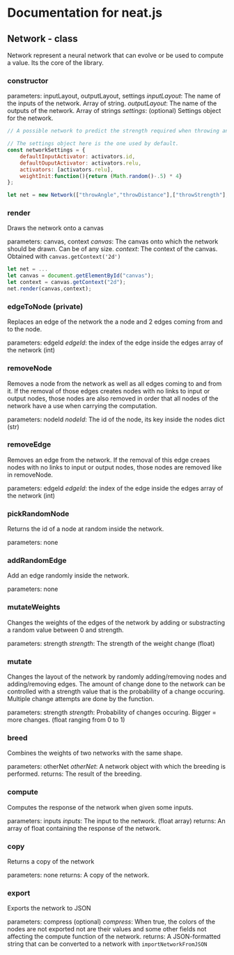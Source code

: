 # Documentation for neat.js

## Network - class

Network represent a neural network that can evolve or be used to compute a value. Its the core of the library.

### constructor

parameters: inputLayout, outputLayout, settings
*inputLayout*: The name of the inputs of the network. Array of string.
*outputLayout*: The name of the outputs of the network. Array of strings
*settings*: (optional) Settings object for the network.

```js
// A possible network to predict the strength required when throwing an object to reach a specific distance.

// The settings object here is the one used by default.
const networkSettings = {
    defaultInputActivator: activators.id,
    defaultOuputActivator: activators.relu,
    activators: [activators.relu],
    weightInit:function(){return (Math.random()-.5) * 4}
};

let net = new Network(["throwAngle","throwDistance"],["throwStrength"],networkSettings);
```

### render
Draws the network onto a canvas

parameters: canvas, context
*canvas*: The canvas onto which the network should be drawn. Can be of any size.
*context*: The context of the canvas. Obtained with `canvas.getContext('2d')`

```js
let net = ...
let canvas = document.getElementById("canvas");
let context = canvas.getContext("2d");
net.render(canvas,context);
```

### edgeToNode  (private)
Replaces an edge of the network the a node and 2 edges coming from and to the node.

parameters: edgeId
*edgeId*: the index of the edge inside the edges array of the network (int)

### removeNode
Removes a node from the network as well as all edges coming to and from it. If the removal of those edges creates nodes with no links to input or output nodes, those nodes are also removed in order that all nodes of the network have a use when carrying the computation.

parameters: nodeId
*nodeId*: The id of the node, its key inside the nodes dict (str)

### removeEdge
Removes an edge from the network. If the removal of this edge creaes nodes with no links to input or output nodes, those nodes are removed like in removeNode.

parameters: edgeId
*edgeId*: the index of the edge inside the edges array of the network (int)

### pickRandomNode
Returns the id of a node at random inside the network.

parameters: none

### addRandomEdge
Add an edge randomly inside the network.

parameters: none

### mutateWeights
Changes the weights of the edges of the network by adding or substracting a random value between 0 and strength.

parameters: strength
*strength*: The strength of the weight change (float)

### mutate
Changes the layout of the network by randomly adding/removing nodes and adding/removing edges. The amount of change done to the network can be controlled with a strength value that is the probability of a change occuring. Multiple change attempts are done by the function.

parameters: strength
*strength*: Probability of changes occuring. Bigger = more changes. (float ranging from  0 to 1)

### breed
Combines the weights of two networks with the same shape.

parameters: otherNet
*otherNet*: A network object with which the breeding is performed.
returns: The result of the breeding.

### compute
Computes the response of the network when given some inputs.

parameters: inputs
*inputs*: The input to the network. (float array)
returns: An array of float containing the response of the network.

### copy
Returns a copy of the network

parameters: none
returns: A copy of the network.

### export
Exports the network to JSON

parameters: compress (optional)
*compress*: When true, the colors of the nodes are not exported not are their values and some other fields not affecting the compute function of the network.
returns: A JSON-formatted string that can be converted to a network with `importNetworkFromJSON`